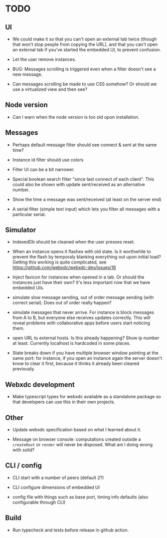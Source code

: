 # TODO

## UI

- We could make it so that you can't open an external tab twice (though that
  won't stop people from copying the URL), and that you can't open an external
  tab if you've started the embedded UI, to prevent confusion.

- Let the user remove instances.

- BUG: Messages scrolling is triggered even when a filter doesn't see a new message.

- Can messages scrolling be made to use CSS somehow? Or should we use a
  virtualized view and then see?

## Node version

- Can I warn when the node version is too old upon installation.

## Messages

- Perhaps default message filter should see connect & sent at the same time?

- Instance id filter should use colors

- Filter UI can be a bit narrower.

- Special boolean search filter "since last connect of each client". This could
  also be shown with update sent/received as an alternative number.

- Show the time a message was sent/received (at least on the server end)

- A serial filter (simple text input) which lets you filter all messages with a
  particular serial.

## Simulator

- IndexedDb should be cleaned when the user presses reset.

- When an instance opens it flashes with old state. Is it worthwhile to prevent
  the flash by temporaly blanking everything out upon initial load? Getting
  this working is quite complicated, see
  https://github.com/webxdc/webxdc-dev/issues/16

- Inject favicon for instances when opened in a tab. Or should the instances
  just have their own? It's less important now that we have embedded UIs.

- simulate slow message sending, out of order message sending (with correct
  serial). Does out of order really happen?

- simulate messages that never arrive. For instance is block messages from A to
  B, but everyone else receives updates correctly. This will reveal problems
  with collaborative apps before users start noticing them.

- open URL to external hosts. Is this already happening? Show ip number at
  least. Currently localhost is hardcoded in some places.

- State breaks down if you have multiple browser window pointing at the same
  port: for instance, if you open an instance again the server doesn't know to
  clear it first, because it thinks it already been cleared previously.

## Webxdc development

- Make typescript types for webxdc available as a standalone package so that
  developers can use this in their own projects.

## Other

- Update webxdc specification based on what I learned about it.

- Message on browser console: computations created outside a `createRoot` or
  `render` will never be disposed. What am I doing wrong with solid?

## CLI / config

- CLI start with a number of peers (default 2?)

- CLI configure dimensions of embedded UI

- config file with things such as base port, timing info defaults (also
  configurable through CLI)

## Build

- Run typecheck and tests before release in github action.
